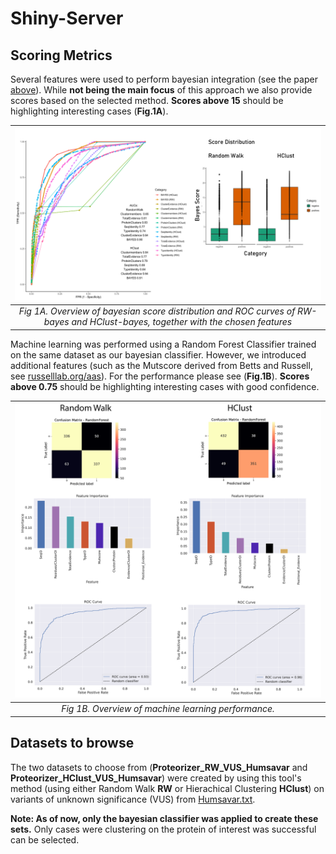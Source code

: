 # Shiny-Server

## Scoring Metrics

Several features were used to perform bayesian integration (see the paper [above](https://doi.org/10.1038/s41525-022-00322-z)). While **not being the main focus** of this approach we also provide scores based on the selected method. **Scores above 15** should be highlighting interesting cases (**Fig.1A**).

<img src="Scores.png" alt = "Bayesian Integration" width = "800">|
|:--:| 
| *Fig 1A. Overview of bayesian score distribution and ROC curves of RW-bayes and HClust-bayes, together with the chosen features* |




Machine learning was performed using a Random Forest Classifier trained on the same dataset as our bayesian classifier. However, we introduced additional features (such as the Mutscore derived from Betts and Russell, see [russelllab.org/aas](http://russelllab.org/aas)). For the performance please see (**Fig.1B**). **Scores above 0.75** should be highlighting interesting cases with good confidence.

<img src="ML_Metrics_20230720.png" alt = "ML Performance" width = "800">|
|:--:| 
| *Fig 1B. Overview of machine learning performance.* |


## Datasets to browse
The two datasets to choose from (**Proteorizer_RW_VUS_Humsavar** and **Proteorizer_HClust_VUS_Humsavar**) were created by using this tool's method (using either Random Walk **RW** or Hierachical Clustering **HClust**) on variants of unknown significance (VUS) from [Humsavar.txt](https://ftp.uniprot.org/pub/databases/uniprot/current_release/knowledgebase/complete/docs/humsavar.txt).

**Note: As of now, only the bayesian classifier was applied to create these sets.**
Only cases were clustering on the protein of interest was successful can be selected.



